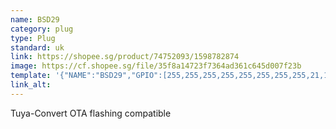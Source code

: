 ```yaml
---
name: BSD29
category: plug
type: Plug
standard: uk
link: https://shopee.sg/product/74752093/1598782874
image: https://cf.shopee.sg/file/35f8a14723f7364ad361c645d007f23b
template: '{"NAME":"BSD29","GPIO":[255,255,255,255,255,255,255,255,21,17,56,255,255],"FLAG":1,"BASE":18}' 
link_alt: 
---
```



Tuya-Convert OTA flashing compatible





